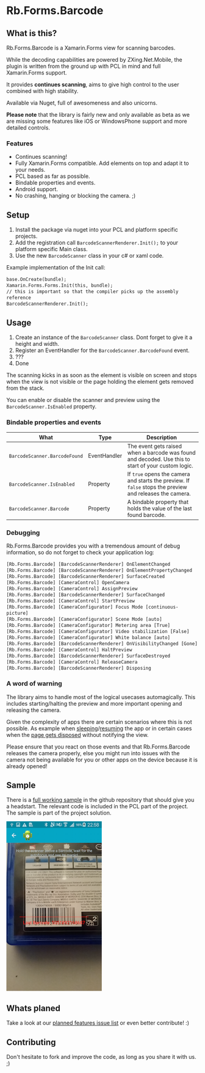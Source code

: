 # Rb.Forms.Barcode

## What is this?

Rb.Forms.Barcode is a Xamarin.Forms view for scanning barcodes.

While the decoding capabilities are powered by ZXing.Net.Mobile, the plugin is written from the ground up with PCL in mind and full Xamarin.Forms support.

It provides **continues scanning**, aims to give high control to the user  combined with high stability.

Available via Nuget, full of awesomeness and also unicorns.

**Please note** that the library is fairly new and only available as beta as we are missing some features like iOS or WindowsPhone support and more detailed controls.

### Features

* Continues scanning!
* Fully Xamarin.Forms compatible. Add elements on top and adapt it to your needs.
* PCL based as far as possible.
* Bindable properties and events.
* Android support.
* No crashing, hanging or blocking the camera. ;)

## Setup

1. Install the package via nuget into your PCL and platform specific projects.
2. Add the registration call `BarcodeScannerRenderer.Init();` to your platform specific Main class.  
3. Use the new `BarcodeScanner` class in your c# or xaml code.

Example implementation of the Init call:

```
base.OnCreate(bundle);  
Xamarin.Forms.Forms.Init(this, bundle);  
// this is important so that the compiler picks up the assembly reference
BarcodeScannerRenderer.Init();
```

## Usage

1. Create an instance of the `BarcodeScanner` class. Dont forget to give it a height and width.
2. Register an EventHandler for the `BarcodeScanner.BarcodeFound` event.
3. ???
4. Done

The scanning kicks in as soon as the element is visible on screen and stops when the view is not visible or the page holding the element gets removed from the stack.

You can enable or disable the scanner and preview using the `BarcodeScanner.IsEnabled` property.

### Bindable properties and events

What | Type | Description
---- | ---- | -----------
`BarcodeScanner.BarcodeFound` | EventHandler | The event gets raised when a barcode was found and decoded. Use this to start of your custom logic.
`BarcodeScanner.IsEnabled` | Property | If `true` opens the camera and starts the preview. If `false` stops the preview and releases the camera.
`BarcodeScanner.Barcode` | Property | A bindable property that holds the value of the last found barcode.

### Debugging

Rb.Forms.Barcode provides you with a tremendous amount of debug information, so do not forget to check your application log:

```
[Rb.Forms.Barcode] [BarcodeScannerRenderer] OnElementChanged
[Rb.Forms.Barcode] [BarcodeScannerRenderer] OnElementPropertyChanged
[Rb.Forms.Barcode] [BarcodeScannerRenderer] SurfaceCreated
[Rb.Forms.Barcode] [CameraControl] OpenCamera
[Rb.Forms.Barcode] [CameraControl] AssignPreview
[Rb.Forms.Barcode] [BarcodeScannerRenderer] SurfaceChanged
[Rb.Forms.Barcode] [CameraControl] StartPreview
[Rb.Forms.Barcode] [CameraConfigurator] Focus Mode [continuous-picture]
[Rb.Forms.Barcode] [CameraConfigurator] Scene Mode [auto]
[Rb.Forms.Barcode] [CameraConfigurator] Metering area [True]
[Rb.Forms.Barcode] [CameraConfigurator] Video stabilization [False]
[Rb.Forms.Barcode] [CameraConfigurator] White balance [auto]
[Rb.Forms.Barcode] [BarcodeScannerRenderer] OnVisibilityChanged [Gone]
[Rb.Forms.Barcode] [CameraControl] HaltPreview
[Rb.Forms.Barcode] [BarcodeScannerRenderer] SurfaceDestroyed
[Rb.Forms.Barcode] [CameraControl] ReleaseCamera
[Rb.Forms.Barcode] [BarcodeScannerRenderer] Disposing
```

### A word of warning

The library aims to handle most of the logical usecases automagically. This includes starting/halting the preview and more important opening and releasing the camera.

Given the complexity of apps there are certain scenarios where this is not possible. As example when [sleeping](https://github.com/rebuy-de/rb-forms-barcode/blob/master/Sample/Sample.Pcl/Pages/ScannerPage.cs#L106)/[resuming](https://github.com/rebuy-de/rb-forms-barcode/blob/master/Sample/Sample.Pcl/Pages/ScannerPage.cs#L113) the app or in certain cases when the [page gets disposed](https://github.com/rebuy-de/rb-forms-barcode/blob/master/Sample/Sample.Pcl/Pages/ScannerPage.cs#L135) without notifying the view.

Please ensure that you react on those events and that Rb.Forms.Barcode releases the camera properly, else you might run into issues with the camera not being available for you or other apps on the device because it is already opened!

## Sample

There is a [full working sample](https://github.com/rebuy-de/rb-forms-barcode/tree/master/Sample) in the github repository that should give you a headstart. The relevant code is included in the PCL part of the project. The sample is part of the project solution.

![Android sample](sample.png)

## Whats planed

Take a look at our [planned features issue list](https://github.com/rebuy-de/rb-forms-barcode/labels/planned%20feature) or even better contribute! :)

## Contributing

Don't hesitate to fork and improve the code, as long as you share it with us. ;)

